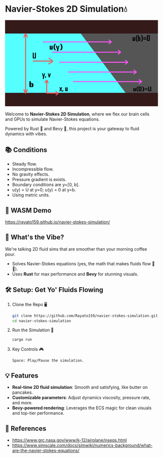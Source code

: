 # Navier-Stokes 2D Simulation💧

![screenshot](./assets/present.png)

Welcome to **Navier-Stokes 2D Simulation**, where we flex our brain cells and GPUs to simulate Navier-Stokes equations.

Powered by Rust 🦀 and Bevy 🚀, this project is your gateway to fluid dynamics with vibes.

## 📚 Conditions

- Steady flow.
- Incompressible flow.
- No gravity effects.
- Pressure gradient is exists.
- Boundary conditions are y=[0, b].
- u(y) = U at y=0; u(y) = 0 at y=b.
- Using metric units.

## 🚀 WASM Demo

https://rayato159.github.io/navier-stokes-simulation/

## 🎯 What's the Vibe?

We're talking 2D fluid sims that are smoother than your morning coffee pour.

- Solves Navier-Stokes equations (yes, the math that makes fluids flow 🧠💦).
- Uses **Rust** for max performance and **Bevy** for stunning visuals.

## 🛠️ Setup: Get Yo' Fluids Flowing

1. Clone the Repo 🖥️

   ```bash
   git clone https://github.com/Rayato159/navier-stokes-simulation.git
   cd navier-stokes-simulation
   ```

2. Run the Simulation 🚀

   ```bash
   cargo run
   ```

3. Key Controls 🎮
   ```text
   Space: Play/Pause the simulation.
   ```

## 💡 Features

- **Real-time 2D fluid simulation**: Smooth and satisfying, like butter on pancakes.
- **Customizable parameters**: Adjust dynamics viscosity, pressure rate, and more.
- **Bevy-powered rendering**: Leverages the ECS magic for clean visuals and top-tier performance.

## 📑 References

- https://www.grc.nasa.gov/www/k-12/airplane/nseqs.html
- https://www.simscale.com/docs/simwiki/numerics-background/what-are-the-navier-stokes-equations/
